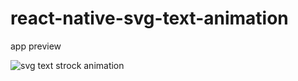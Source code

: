 # react-native-svg-text-animation

app preview

![svg text strock animation](https://user-images.githubusercontent.com/66258652/190856612-efb5214e-aa66-440a-ba7e-ebaa411cc8c7.gif)
